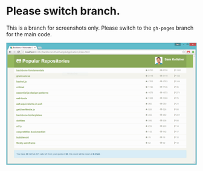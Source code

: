 # Please switch branch.
This is a branch for screenshots only. Please switch to the `gh-pages` branch for the main code.

![Screenshot](screenshot.png?raw=true "Current Screenshot")
